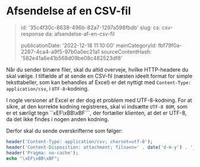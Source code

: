 Afsendelse af en CSV-fil
========================

> id: '35c4f30c-8638-496b-82a7-1297a598fbdb'
> slug:
> 	cs: csv-response
> 	da: afsendelse-af-en-csv-fil
> 
> publicationDate: '2022-12-18 11:10:00'
> mainCategoryId: fbf79f0a-2287-4ca4-a9f5-97b0a0ec21a1
> sourceContentHash: '582e41a6e41b568d09be08c482523df8'

Når du sender binære filer, skal du altid overveje, hvilke HTTP-headere du skal vælge. I tilfælde af at sende en CSV-fil (næsten ideelt format for simple teksttabeller, som kan behandles af Excel) er det nyttigt med `Content-Type: application/csv`, i `UTF-8`-kodning.

I nogle versioner af Excel er der dog et problem med UTF-8-kodning. For at sikre, at den korrekte kodning registreres, skal vi indsætte `UTF-8 BOM`, som er et særligt tegn ``xEF\xBB\xBF```, der fortæller klienten, at det er UTF-8, da det ikke findes i nogen anden kodning.

Derfor skal du sende overskrifterne som følger:

```php
header('Content-Type: application/csv; charset=utf-8');
header('Content-Disposition: attachment; filnavn=' . date('d-m-y') . '_file.csv');
header('Pragma: no-cache');
echo "\xEF\xBB\xBF";
```
